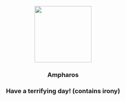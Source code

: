 <p align="center">
    <img src="https://raw.githubusercontent.com/PokeAPI/sprites/master/sprites/pokemon/181.png" width="150" height="150">
</p>
<h3 align="center"> <b>Ampharos</b></h3>
<h3 align="center">Have a terrifying day! (contains irony)</h3>
